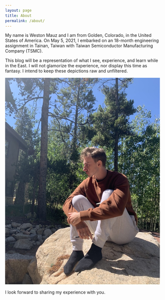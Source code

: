 ```yaml
---
layout: page
title: About
permalink: /about/
---
```


My name is Weston Mauz and I am from Golden, Colorado, in the United States of America. On May 5, 2021, I embarked on an 18-month engineering assignment in Tainan, Taiwan with Taiwan Semiconductor Manufacturing Company (TSMC).

This blog will be a representation of what I see, experience, and learn while in the East. I will not glamorize the experience, nor display this time as fantasy. I intend to keep these depictions raw and unfiltered.

 <!-- ![Me - 2020](assets/vector-graphics/me.svg#main) -->
  ![Me - 2020](assets/images/me-reduced.jpg#main)

I look forward to sharing my experience with you.
